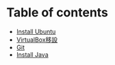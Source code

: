 # Table of contents

* [Install Ubuntu](README.md)
* [VirtualBox移設](virtualbox-yi-she.md)
* [Git](git.md)
* [Install Java](install-java.md)

